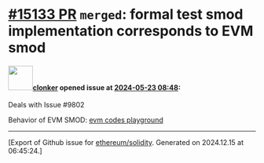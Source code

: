 # [\#15133 PR](https://github.com/ethereum/solidity/pull/15133) `merged`: formal test smod implementation corresponds to EVM smod

#### <img src="https://avatars.githubusercontent.com/u/1685266?v=4" width="50">[clonker](https://github.com/clonker) opened issue at [2024-05-23 08:48](https://github.com/ethereum/solidity/pull/15133):

Deals with Issue #9802

Behavior of EVM SMOD: [evm codes playground](https://www.evm.codes/playground?fork=cancun&unit=Wei&codeType=Mnemonic&code='rpz7ylkBz7y-ptk9y-lkBtk9q'~uuuuuuuzvPUSH32%20yqvvrw7%20smod%20v%5CnuFFFtz0x~r%2F%2F%20qvSMODpw5z5lw-5tk~~%01klpqrtuvwyz~_)




-------------------------------------------------------------------------------



[Export of Github issue for [ethereum/solidity](https://github.com/ethereum/solidity). Generated on 2024.12.15 at 06:45:24.]
